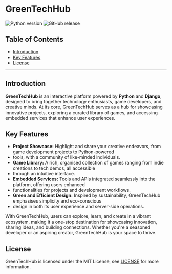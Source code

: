 # GreenTechHub
![Python version](https://img.shields.io/badge/python-3.12-blue.svg)
![GitHub release](https://img.shields.io/github/v/release/GreenMachine582/GreenTechHub?include_prereleases)

## Table of Contents
- [Introduction](#introduction)
- [Key Features](#key-features)
- [License](#license)

---

## Introduction
**GreenTechHub** is an interactive platform powered by **Python** and **Django**, designed to bring together technology 
enthusiasts, game developers, and creative minds. At its core, GreenTechHub serves as a hub for showcasing innovative 
projects, exploring a curated library of games, and accessing embedded services that enhance user experiences.

## Key Features
* **Project Showcase:** Highlight and share your creative endeavors, from game development projects to Python-powered 
* tools, with a community of like-minded individuals.
* **Game Library:** A rich, organised collection of games ranging from indie creations to tech demos, all accessible 
* through an intuitive interface.
* **Embedded Services:** Tools and APIs integrated seamlessly into the platform, offering users enhanced 
* functionalities for projects and development workflows.
* **Green and Efficient Design:** Inspired by sustainability, GreenTechHub emphasises simplicity and eco-conscious 
* design in both its user experience and server-side operations.

With GreenTechHub, users can explore, learn, and create in a vibrant ecosystem, making it a one-stop destination for 
showcasing innovation, sharing ideas, and building connections. Whether you're a seasoned developer or an aspiring 
creator, GreenTechHub is your space to thrive.

## License
GreenTechHub is licensed under the MIT License, see [LICENSE](LICENSE) for more information.
